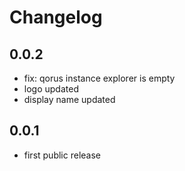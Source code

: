 # Changelog

## 0.0.2

* fix: qorus instance explorer is empty
* logo updated
* display name updated

## 0.0.1

* first public release


